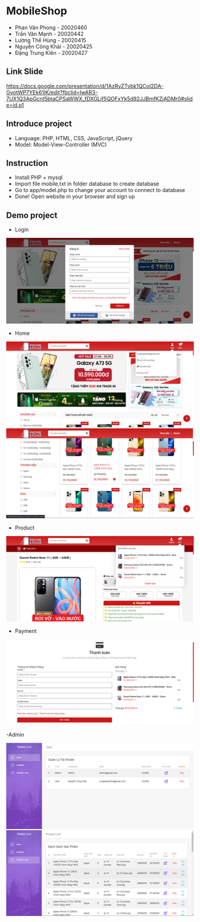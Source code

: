 # MobileShop
- Phan Văn Phong - 20020460
- Trần Văn Mạnh - 20020442
- Lương Thế Hùng - 20020415
- Nguyễn Công Khải - 20020425
- Đặng Trung Kiên - 20020427

## Link Slide
https://docs.google.com/presentation/d/1AzRyZTvbk1QCoI2DA-GyotWP7YEk61lK/edit?fbclid=IwAR3-7UX1Q3ApGcnt5btaCPSaWWX_fDXGLif5QOFxYk5d92JJBmfKZjADMr0#slide=id.p1

## Introduce project ##

- Language: PHP, HTML, CSS, JavaScript, jQuery
- Model: Model-View-Controller (MVC)

## Instruction ##

- Install PHP + mysql
- Import file mobile.txt in folder database to create database
- Go to app/model.php to change your account to connect to database
- Done! Open website in your browser and sign up

## Demo project ##

- Login

![](demo/login.jpg)

- Home

![](demo/home.jpg)
![](demo/list_product.jpg)

- Product

![](demo/cart.jpg)

- Payment

![](demo/payment.jpg)

-Admin

![](demo/admin.jpg)
![](demo/admin_product.jpg)




